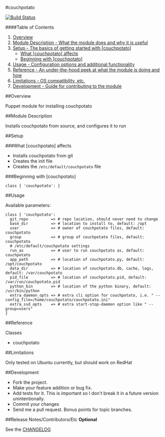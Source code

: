 #couchpotato

[![Build Status](https://travis-ci.org/DexterTheDragon/puppet-couchpotato.png?branch=master)](https://travis-ci.org/DexterTheDragon/puppet-couchpotato)

####Table of Contents

1. [Overview](#overview)
2. [Module Description - What the module does and why it is useful](#module-description)
3. [Setup - The basics of getting started with [couchpotato]](#setup)
    * [What [couchpotato] affects](#what-couchpotato-affects)
    * [Beginning with [couchpotato]](#beginning-with-couchpotato)
4. [Usage - Configuration options and additional functionality](#usage)
5. [Reference - An under-the-hood peek at what the module is doing and how](#reference)
5. [Limitations - OS compatibility, etc.](#limitations)
6. [Development - Guide for contributing to the module](#development)

##Overview

Puppet module for installing couchpotato

##Module Description

Installs couchpotato from source, and configures it to run

##Setup

###What [couchpotato] affects

* Installs couchpotato from git
* Creates the init file
* Creates the `/etc/default/couchpotato` file

###Beginning with [couchpotato]

```
class { 'couchpotato': }
```

##Usage

Available parameters:

```
class { 'couchpotato':
  git_repo          => # repo location, should never need to change
  base_dir          => # location to install to, default: /opt
  user              => # owner of couchpotato files, default: couchpotato
  group             => # group of couchpotato files, default: couchpotato
  # /etc/default/couchpotato settings
  run_as            => # user to run couchpotato as, default: couchpotato
  app_path          => # location of couchpotato.py, default: /opt/couchpotato
  data_dir          => # location of couchpotato.db, cache, logs, default: /var/couchpotato
  pid_file          => # location of couchpotato.pid, default: /var/run/couchpotato.pid
  python_bin        => # location of the python binary, default: /usr/bin/python
  extra_daemon_opts => # extra cli option for couchpotato, i.e. " --config_file=/home/couchpotato/couchpotato.ini"
  extra_ssd_opts    => # extra start-stop-daemon option like " --group=users"
}
```

##Reference

Classes
* couchpotato

##Limitations

Only tested on Ubuntu currently, but should work on RedHat

##Development

* Fork the project.
* Make your feature addition or bug fix.
* Add tests for it. This is important so I don't break it in a future version unintentionally.
* Commit your changes
* Send me a pull request. Bonus points for topic branches.

##Release Notes/Contributors/Etc **Optional**

See the [CHANGELOG](https://github.com/DexterTheDragon/puppet-couchpotato/blob/master/CHANGELOG)

